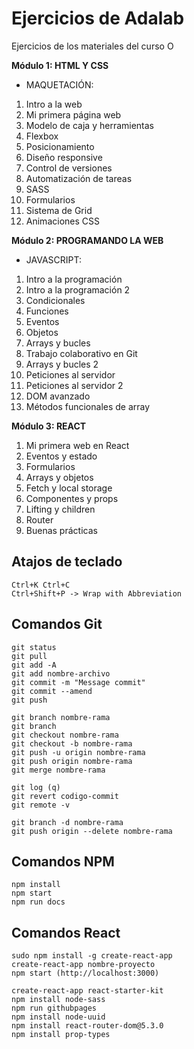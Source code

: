 # Ejercicios de Adalab

Ejercicios de los materiales del curso O

**Módulo 1: HTML Y CSS**

- MAQUETACIÓN:

1. Intro a la web
2. Mi primera página web
3. Modelo de caja y herramientas
4. Flexbox
5. Posicionamiento
6. Diseño responsive
7. Control de versiones
8. Automatización de tareas
9. SASS
10. Formularios
11. Sistema de Grid
12. Animaciones CSS

**Módulo 2: PROGRAMANDO LA WEB**

- JAVASCRIPT:

1. Intro a la programación
2. Intro a la programación 2
3. Condicionales
4. Funciones
5. Eventos
6. Objetos
7. Arrays y bucles
8. Trabajo colaborativo en Git
9. Arrays y bucles 2
10. Peticiones al servidor
11. Peticiones al servidor 2
12. DOM avanzado
13. Métodos funcionales de array

**Módulo 3: REACT**

1. Mi primera web en React
2. Eventos y estado
3. Formularios
4. Arrays y objetos
5. Fetch y local storage
6. Componentes y props
7. Lifting y children
8. Router
9. Buenas prácticas

## Atajos de teclado

```
Ctrl+K Ctrl+C
Ctrl+Shift+P -> Wrap with Abbreviation
```

## Comandos Git

```
git status
git pull
git add -A
git add nombre-archivo
git commit -m "Message commit"
git commit --amend
git push
```

```
git branch nombre-rama
git branch
git checkout nombre-rama
git checkout -b nombre-rama
git push -u origin nombre-rama
git push origin nombre-rama
git merge nombre-rama
```

```
git log (q)
git revert codigo-commit
git remote -v
```

```
git branch -d nombre-rama
git push origin --delete nombre-rama
```

## Comandos NPM

```
npm install
npm start
npm run docs
```

## Comandos React

```
sudo npm install -g create-react-app
create-react-app nombre-proyecto
npm start (http://localhost:3000)
```

```
create-react-app react-starter-kit
npm install node-sass
npm run githubpages
npm install node-uuid
npm install react-router-dom@5.3.0
npm install prop-types
```
